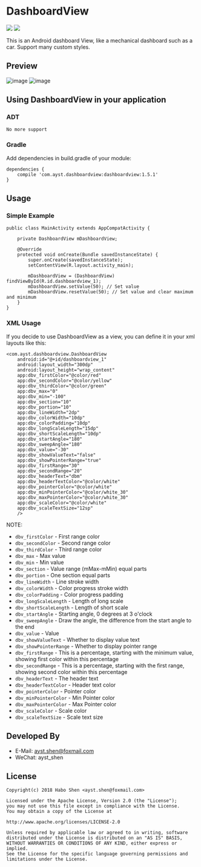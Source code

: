 # DashboardView

[![](https://img.shields.io/badge/downloads-20k-brightgreen.svg)](https://bintray.com/hbshen/maven/DashboardView)
[![](https://img.shields.io/badge/demo-1.0-orange.svg)](https://fir.im/dlx6)

This is an Android dashboard View, like a mechanical dashboard such as a car. Support many custom styles.

## Preview
![image](screenshots/device-2018-08-17-102414.png)
![image](screenshots/device-2018-08-17-102444.png)


## Using DashboardView in your application
### ADT	
	No more support

### Gradle ​ 
Add dependencies in build.gradle of your module:  

	dependencies {
		compile 'com.ayst.dashboardview:dashboardview:1.5.1'
	}

## Usage
### Simple Example
	public class MainActivity extends AppCompatActivity {
	
	    private DashboardView mDashboardView;
	
	    @Override
	    protected void onCreate(Bundle savedInstanceState) {
	        super.onCreate(savedInstanceState);
	        setContentView(R.layout.activity_main);
	
	        mDashboardView = (DashboardView) findViewById(R.id.dashboardview_1);
	        mDashboardView.setValue(50); // Set value
	        mDashboardView.resetValue(50); // Set value and clear maximum and minimum
	    }
	}

### XML Usage
If you decide to use DashboardView as a view, you can define it in your xml layouts like this:
 
	<com.ayst.dashboardview.DashboardView
        android:id="@+id/dashboardview_1"
        android:layout_width="300dp"
        android:layout_height="wrap_content"
        app:dbv_firstColor="@color/red"
        app:dbv_secondColor="@color/yellow"
        app:dbv_thirdColor="@color/green"
        app:dbv_max="0"
        app:dbv_min="-100"
        app:dbv_section="10"
        app:dbv_portion="10"
        app:dbv_lineWidth="2dp"
        app:dbv_colorWidth="10dp"
        app:dbv_colorPadding="10dp"
        app:dbv_longScaleLength="15dp"
        app:dbv_shortScaleLength="10dp"
        app:dbv_startAngle="180"
        app:dbv_sweepAngle="180"
        app:dbv_value="-30"
        app:dbv_showValueText="false"
        app:dbv_showPointerRange="true"
        app:dbv_firstRange="30"
        app:dbv_secondRange="20"
        app:dbv_headerText="dbm"
        app:dbv_headerTextColor="@color/white"
        app:dbv_pointerColor="@color/white"
        app:dbv_minPointerColor="@color/white_30"
        app:dbv_maxPointerColor="@color/white_30"
        app:dbv_scaleColor="@color/white"
        app:dbv_scaleTextSize="12sp"
        />

NOTE:  

* `dbv_firstColor` - First range color
* `dbv_secondColor` - Second range color
* `dbv_thirdColor` - Third range color
* `dbv_max` - Max value
* `dbv_min` - Min value
* `dbv_section` - Value range (mMax-mMin) equal parts
* `dbv_portion` - One section equal parts
* `dbv_lineWidth` - Line stroke width
* `dbv_colorWidth` - Color progress stroke width
* `dbv_colorPadding` - Color progress padding
* `dbv_longScaleLength` - Length of long scale
* `dbv_shortScaleLength` - Length of short scale
* `dbv_startAngle` - Starting angle, 0 degrees at 3 o'clock
* `dbv_sweepAngle` - Draw the angle, the difference from the start angle to the end
* `dbv_value` - Value
* `dbv_showValueText` - Whether to display value text
* `dbv_showPointerRange` - Whether to display pointer range
* `dbv_firstRange` - This is a percentage, starting with the minimum value, showing first color within this percentage
* `dbv_secondRange` - This is a percentage, starting with the first range, showing second color within this percentage
* `dbv_headerText` - The header text
* `dbv_headerTextColor` - Header text color
* `dbv_pointerColor` - Pointer color
* `dbv_minPointerColor` - Min Pointer color
* `dbv_maxPointerColor` - Max Pointer color
* `dbv_scaleColor` - Scale color
* `dbv_scaleTextSize` - Scale text size

## Developed By
* E-Mail: ayst.shen@foxmail.com
* WeChat: ayst_shen

## License
	Copyright(c) 2018 Habo Shen <ayst.shen@foxmail.com>

	Licensed under the Apache License, Version 2.0 (the "License");
	you may not use this file except in compliance with the License.
	You may obtain a copy of the License at

	http://www.apache.org/licenses/LICENSE-2.0

	Unless required by applicable law or agreed to in writing, software
	distributed under the License is distributed on an "AS IS" BASIS,
	WITHOUT WARRANTIES OR CONDITIONS OF ANY KIND, either express or implied.
	See the License for the specific language governing permissions and
	limitations under the License.